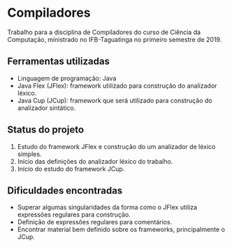 # Compiladores

Trabalho para a disciplina de Compiladores do curso de Ciência da Computação, ministrado no IFB-Taguatinga no primeiro semestre de 2019.

## Ferramentas utilizadas
- Linguagem de programação: Java
- Java Flex (JFlex): framework utilizado para construção do analizador léxico.
- Java Cup (JCup): framework que será utilizado para construção do analizador sintático.

## Status do projeto
1. Estudo do framework JFlex e construção do um analizador de léxico simples.
2. Início das definições do analizador léxico do trabalho.
3. Início do estudo do framework JCup.

## Dificuldades encontradas
- Superar algumas singularidades da forma como o JFlex utiliza expressões regulares para construção.
- Definição de expressões regulares para comentários.
- Encontrar material bem definido sobre os frameworks, principalmente o JCup.
